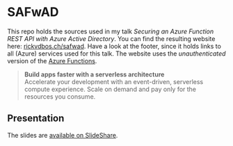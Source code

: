 # SAFwAD

This repo holds the sources used in my talk *Securing an Azure Function REST API with Azure Active Directory*.
You can find the resulting website here: [rickvdbos.ch/safwad](https://safwadstorage.z6.web.core.windows.net/). Have a look at the
footer, since it holds links to all (Azure) services used for this talk. The website uses the *unauthenticated* version of the [Azure Functions](https://azure.microsoft.com/en-us/services/functions/).  

>**Build apps faster with a serverless architecture**  
>Accelerate your development with an event-driven, serverless compute experience. Scale on demand and pay only for the resources you consume.

## Presentation
The slides are [available on SlideShare](https://www.slideshare.net/secret/gCzmIZ8QTT0kmI).

